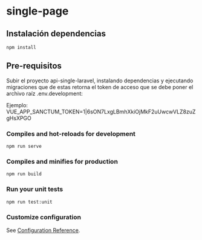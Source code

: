 # single-page

## Instalación dependencias
```
npm install
```

## Pre-requisitos
Subir el proyecto api-single-laravel, instalando dependencias y ejecutando migraciones que de estas retorna el token de acceso que se debe poner el archivo raíz .env.development:

Ejemplo:
VUE_APP_SANCTUM_TOKEN=1|6sON7LxgLBmhXkiOjMkF2uUwcwVLZ8zuZgHsXPGO

### Compiles and hot-reloads for development
```
npm run serve
```

### Compiles and minifies for production
```
npm run build
```

### Run your unit tests
```
npm run test:unit
```

### Customize configuration
See [Configuration Reference](https://cli.vuejs.org/config/).
